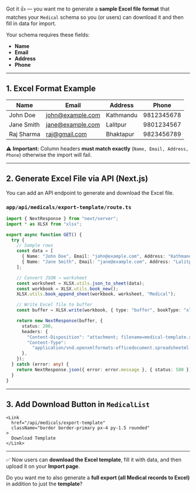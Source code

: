 Got it 👍 — you want me to generate a **sample Excel file format** that matches your `Medical` schema so you (or users) can download it and then fill in data for import.

Your schema requires these fields:

* **Name**
* **Email**
* **Address**
* **Phone**

---

## 1. Excel Format Example

| Name       | Email                                       | Address   | Phone      |
| ---------- | ------------------------------------------- | --------- | ---------- |
| John Doe   | [john@example.com](mailto:john@example.com) | Kathmandu | 9812345678 |
| Jane Smith | [jane@example.com](mailto:jane@example.com) | Lalitpur  | 9801234567 |
| Raj Sharma | [raj@gmail.com](mailto:raj@gmail.com)       | Bhaktapur | 9823456789 |

⚠️ **Important:** Column headers **must match exactly** (`Name, Email, Address, Phone`) otherwise the import will fail.

---

## 2. Generate Excel File via API (Next.js)

You can add an API endpoint to generate and download the Excel file.

### `app/api/medicals/export-template/route.ts`

```ts
import { NextResponse } from "next/server";
import * as XLSX from "xlsx";

export async function GET() {
  try {
    // Sample rows
    const data = [
      { Name: "John Doe", Email: "john@example.com", Address: "Kathmandu", Phone: "9812345678" },
      { Name: "Jane Smith", Email: "jane@example.com", Address: "Lalitpur", Phone: "9801234567" },
    ];

    // Convert JSON → worksheet
    const worksheet = XLSX.utils.json_to_sheet(data);
    const workbook = XLSX.utils.book_new();
    XLSX.utils.book_append_sheet(workbook, worksheet, "Medical");

    // Write Excel file to buffer
    const buffer = XLSX.write(workbook, { type: "buffer", bookType: "xlsx" });

    return new NextResponse(buffer, {
      status: 200,
      headers: {
        "Content-Disposition": "attachment; filename=medical-template.xlsx",
        "Content-Type":
          "application/vnd.openxmlformats-officedocument.spreadsheetml.sheet",
      },
    });
  } catch (error: any) {
    return NextResponse.json({ error: error.message }, { status: 500 });
  }
}
```

---

## 3. Add Download Button in `MedicalList`

```tsx
<Link
  href="/api/medicals/export-template"
  className="border border-primary px-4 py-1.5 rounded"
>
  Download Template
</Link>
```

---

✅ Now users can **download the Excel template**, fill it with data, and then upload it on your **Import page**.

Do you want me to also generate a **full export (all Medical records to Excel)** in addition to just the **template**?
